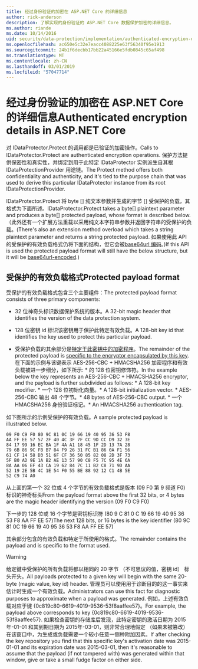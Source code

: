 ```yaml
---
title: 经过身份验证的加密在 ASP.NET Core 的详细信息
author: rick-anderson
description: 了解实现的身份验证的 ASP.NET Core 数据保护加密的详细信息。
ms.author: riande
ms.date: 10/14/2016
uid: security/data-protection/implementation/authenticated-encryption-details
ms.openlocfilehash: ac650e5c32e7eacc4088225e63f56340f95e1913
ms.sourcegitcommit: 24b1f6decbb17bb22a45166e5fdb0845c65af498
ms.translationtype: MT
ms.contentlocale: zh-CN
ms.lasthandoff: 03/01/2019
ms.locfileid: "57047714"
---
```

# <a name="authenticated-encryption-details-in-aspnet-core"></a><span data-ttu-id="13859-103">经过身份验证的加密在 ASP.NET Core 的详细信息</span><span class="sxs-lookup"><span data-stu-id="13859-103">Authenticated encryption details in ASP.NET Core</span></span>

<a name="data-protection-implementation-authenticated-encryption-details"></a>

<span data-ttu-id="13859-104">对 IDataProtector.Protect 的调用都是已验证的加密操作。</span><span class="sxs-lookup"><span data-stu-id="13859-104">Calls to IDataProtector.Protect are authenticated encryption operations.</span></span> <span data-ttu-id="13859-105">保护方法提供保密性和真实性，并绑定到用于此特定 IDataProtector 实例派生自其根 IDataProtectionProvider 用途链。</span><span class="sxs-lookup"><span data-stu-id="13859-105">The Protect method offers both confidentiality and authenticity, and it's tied to the purpose chain that was used to derive this particular IDataProtector instance from its root IDataProtectionProvider.</span></span>

<span data-ttu-id="13859-106">IDataProtector.Protect 将 byte [] 纯文本参数并生成的字节 [] 受保护的负载，其格式为下面所述。</span><span class="sxs-lookup"><span data-stu-id="13859-106">IDataProtector.Protect takes a byte[] plaintext parameter and produces a byte[] protected payload, whose format is described below.</span></span> <span data-ttu-id="13859-107">（此外还有一个扩展方法重载以采用纯文本字符串参数并返回字符串的受保护的负载。</span><span class="sxs-lookup"><span data-stu-id="13859-107">(There's also an extension method overload which takes a string plaintext parameter and returns a string protected payload.</span></span> <span data-ttu-id="13859-108">如果使用此 API 的受保护的有效负载格式仍将下面的结构，但它会被[base64url 编码](https://tools.ietf.org/html/rfc4648#section-5)。)</span><span class="sxs-lookup"><span data-stu-id="13859-108">If this API is used the protected payload format will still have the below structure, but it will be [base64url-encoded](https://tools.ietf.org/html/rfc4648#section-5).)</span></span>

## <a name="protected-payload-format"></a><span data-ttu-id="13859-109">受保护的有效负载格式</span><span class="sxs-lookup"><span data-stu-id="13859-109">Protected payload format</span></span>

<span data-ttu-id="13859-110">受保护的有效负载格式包含三个主要组件：</span><span class="sxs-lookup"><span data-stu-id="13859-110">The protected payload format consists of three primary components:</span></span>

* <span data-ttu-id="13859-111">32 位神奇头标识数据保护系统的版本。</span><span class="sxs-lookup"><span data-stu-id="13859-111">A 32-bit magic header that identifies the version of the data protection system.</span></span>

* <span data-ttu-id="13859-112">128 位密钥 id 标识该密钥用于保护此特定有效负载。</span><span class="sxs-lookup"><span data-stu-id="13859-112">A 128-bit key id that identifies the key used to protect this particular payload.</span></span>

* <span data-ttu-id="13859-113">受保护负载的其余部分是[特定于此密钥中的加密程序](xref:security/data-protection/implementation/subkeyderivation#data-protection-implementation-subkey-derivation)。</span><span class="sxs-lookup"><span data-stu-id="13859-113">The remainder of the protected payload is [specific to the encryptor encapsulated by this key](xref:security/data-protection/implementation/subkeyderivation#data-protection-implementation-subkey-derivation).</span></span> <span data-ttu-id="13859-114">在下面的示例与该键表示 AES-256-CBC + HMACSHA256 加密程序和有效负载被进一步细分，如下所示: \* 的 128 位密钥修饰符。</span><span class="sxs-lookup"><span data-stu-id="13859-114">In the example below the key represents an AES-256-CBC + HMACSHA256 encryptor, and the payload is further subdivided as follows: \* A 128-bit key modifier.</span></span> <span data-ttu-id="13859-115">\* 一个 128 位初始化向量。</span><span class="sxs-lookup"><span data-stu-id="13859-115">\* A 128-bit initialization vector.</span></span> <span data-ttu-id="13859-116">\* AES-256-CBC 输出 48 个字节。</span><span class="sxs-lookup"><span data-stu-id="13859-116">\* 48 bytes of AES-256-CBC output.</span></span> <span data-ttu-id="13859-117">\* 一个 HMACSHA256 身份验证标记。</span><span class="sxs-lookup"><span data-stu-id="13859-117">\* An HMACSHA256 authentication tag.</span></span>

<span data-ttu-id="13859-118">如下图所示的示例受保护的有效负载。</span><span class="sxs-lookup"><span data-stu-id="13859-118">A sample protected payload is illustrated below.</span></span>

```
09 F0 C9 F0 80 9C 81 0C 19 66 19 40 95 36 53 F8
AA FF EE 57 57 2F 40 4C 3F 7F CC 9D CC D9 32 3E
84 17 99 16 EC BA 1F 4A A1 18 45 1F 2D 13 7A 28
79 6B 86 9C F8 B7 84 F9 26 31 FC B1 86 0A F1 56
61 CF 14 58 D3 51 6F CF 36 50 85 82 08 2D 3F 73
5F B0 AD 9E 1A B2 AE 13 57 90 C8 F5 7C 95 4E 6A
8A AA 06 EF 43 CA 19 62 84 7C 11 B2 C8 71 9D AA
52 19 2E 5B 4C 1E 54 F0 55 BE 88 92 12 C1 4B 5E
52 C9 74 A0
```

<span data-ttu-id="13859-119">从上面的第一个 32 位或 4 个字节的有效负载格式是版本 (09 F0 第 9 频道 F0) 标识的神奇标头</span><span class="sxs-lookup"><span data-stu-id="13859-119">From the payload format above the first 32 bits, or 4 bytes are the magic header identifying the version (09 F0 C9 F0)</span></span>

<span data-ttu-id="13859-120">下一步的 128 位或 16 个字节是密钥标识符 (80 9 C 81 0 C 19 66 19 40 95 36 53 F8 AA FF EE 57)</span><span class="sxs-lookup"><span data-stu-id="13859-120">The next 128 bits, or 16 bytes is the key identifier (80 9C 81 0C 19 66 19 40 95 36 53 F8 AA FF EE 57)</span></span>

<span data-ttu-id="13859-121">其余部分包含的有效负载和特定于所使用的格式。</span><span class="sxs-lookup"><span data-stu-id="13859-121">The remainder contains the payload and is specific to the format used.</span></span>

>[!WARNING]
> <span data-ttu-id="13859-122">给定键中受保护的所有负载将都以相同的 20 字节 （不可思议的值，密钥 id） 标头开头。</span><span class="sxs-lookup"><span data-stu-id="13859-122">All payloads protected to a given key will begin with the same 20-byte (magic value, key id) header.</span></span> <span data-ttu-id="13859-123">管理员可以使用用于诊断目的的这一事实来估计时生成一个有效负载。</span><span class="sxs-lookup"><span data-stu-id="13859-123">Administrators can use this fact for diagnostic purposes to approximate when a payload was generated.</span></span> <span data-ttu-id="13859-124">例如，上述有效负载对应于键 {0c819c80-6619-4019-9536-53f8aaffee57}。</span><span class="sxs-lookup"><span data-stu-id="13859-124">For example, the payload above corresponds to key {0c819c80-6619-4019-9536-53f8aaffee57}.</span></span> <span data-ttu-id="13859-125">如果检查密钥的存储库后发现，此特定密钥的激活日期为 2015年-01-01 和其到期日期为 2015年-03-01，则非常合理地假定 （如果未被篡改） 在该窗口中，为生成或负载需要一个较小任意一侧种附加因素。</span><span class="sxs-lookup"><span data-stu-id="13859-125">If after checking the key repository you find that this specific key's activation date was 2015-01-01 and its expiration date was 2015-03-01, then it's reasonable to assume that the payload (if not tampered with) was generated within that window, give or take a small fudge factor on either side.</span></span>
